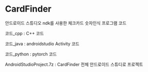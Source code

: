# CardFinder
안드로이드 스튜디오 ndk를 사용한 체크카드 숫자인식 프로그램 코드

코드_cpp : C++ 코드

코드_java : androidstudio Activity 코드

코드_python : pytorch 코드

AndroidStudioProject.7z : CardFinder 전체 안드로이드 스튜디로 프로젝트
